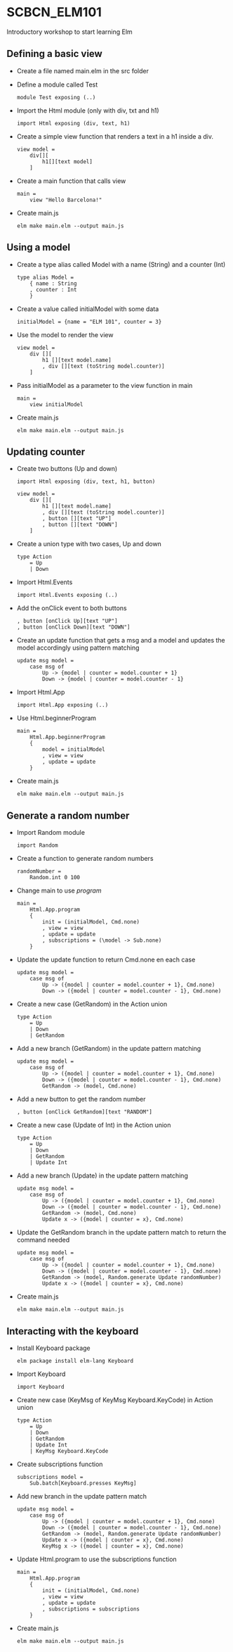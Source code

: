 # SCBCN_ELM101
Introductory workshop to start learning Elm

## Defining a basic view
 - Create a file named main.elm in the src folder
 - Define a module called Test
    
    ``` 
    module Test exposing (..)
    ```
 - Import the Html module (only with div, txt and h1)
    
    ```
    import Html exposing (div, text, h1)
    ```
 - Create a simple view function that renders a text in a h1 inside a div.
    
    ```
    view model =
        div[][
            h1[][text model]
        ]
    ```
 - Create a main function that calls view
    
    ```
    main =
        view "Hello Barcelona!"
    ```
 - Create main.js

    ```
    elm make main.elm --output main.js
    ```

## Using a model
 - Create a type alias called Model with a name (String) and a counter (Int)

    ```
    type alias Model =
        { name : String
        , counter : Int
        }
    ```
 - Create a value called initialModel with some data

    ```
    initialModel = {name = "ELM 101", counter = 3}
    ```
 - Use the model to render the view

    ```
    view model =
        div [][
            h1 [][text model.name]
            , div [][text (toString model.counter)]
        ]
    ```

 - Pass initialModel as a parameter to the view function in main

    ```
    main =
        view initialModel
    ```
 - Create main.js

    ```
    elm make main.elm --output main.js
    ```

## Updating counter
 - Create two buttons (Up and down)

    ```
    import Html exposing (div, text, h1, button)
    ```
    ```
    view model =
        div [][
            h1 [][text model.name]
            , div [][text (toString model.counter)]
            , button [][text "UP"]
            , button [][text "DOWN"]
        ]
    ```
 - Create a union type with two cases, Up and down

    ```
    type Action 
        = Up
        | Down
    ```
 - Import Html.Events

    ```
    import Html.Events exposing (..)
    ```

 - Add the onClick event to both buttons

    ```
    , button [onClick Up][text "UP"]
    , button [onClick Down][text "DOWN"]    
    ```

 - Create an update function that gets a msg and a model and updates the model accordingly using pattern matching

    ```
    update msg model =
        case msg of
            Up -> {model | counter = model.counter + 1}
            Down -> {model | counter = model.counter - 1}
    ```

 - Import Html.App

    ```
    import Html.App exposing (..)
    ```

 - Use Html.beginnerProgram

    ```
    main =
        Html.App.beginnerProgram
        {
            model = initialModel
            , view = view
            , update = update
        }
    ```

 - Create main.js

    ```
    elm make main.elm --output main.js
    ```     

## Generate a random number

 - Import Random module

    ```
    import Random
    ```
 - Create a function to generate random numbers

    ```
    randomNumber =
        Random.int 0 100
    ```

 - Change main to use *program*
    ```
    main =
        Html.App.program
        {
            init = (initialModel, Cmd.none)
            , view = view
            , update = update
            , subscriptions = (\model -> Sub.none)
        }
    ```

 - Update the update function to return Cmd.none en each case
    ```
    update msg model =
        case msg of
            Up -> ({model | counter = model.counter + 1}, Cmd.none)
            Down -> ({model | counter = model.counter - 1}, Cmd.none)
    ```

 - Create a new case (GetRandom) in the Action union
    ```
    type Action 
        = Up
        | Down
        | GetRandom
    ```

 - Add a new branch (GetRandom) in the update pattern matching
    ```
    update msg model =
        case msg of
            Up -> ({model | counter = model.counter + 1}, Cmd.none)
            Down -> ({model | counter = model.counter - 1}, Cmd.none)
            GetRandom -> (model, Cmd.none)
    ```

 - Add a new button to get the random number
    ```
    , button [onClick GetRandom][text "RANDOM"]
    ```
    
 - Create a new case (Update of Int) in the Action union
    ```
    type Action 
        = Up
        | Down
        | GetRandom
        | Update Int
    ```

- Add a new branch (Update) in the update pattern matching
    ```
    update msg model =
        case msg of
            Up -> ({model | counter = model.counter + 1}, Cmd.none)
            Down -> ({model | counter = model.counter - 1}, Cmd.none)
            GetRandom -> (model, Cmd.none)
            Update x -> ({model | counter = x}, Cmd.none)
    ```

 - Update the GetRandom branch in the update pattern match to return the command needed
    ```
    update msg model =
        case msg of
            Up -> ({model | counter = model.counter + 1}, Cmd.none)
            Down -> ({model | counter = model.counter - 1}, Cmd.none)
            GetRandom -> (model, Random.generate Update randomNumber)
            Update x -> ({model | counter = x}, Cmd.none)
    ```

 - Create main.js

    ```
    elm make main.elm --output main.js
    ```   

## Interacting with the keyboard
 - Install Keyboard package
    ```
    elm package install elm-lang Keyboard
    ```

 - Import Keyboard
    ```
    import Keyboard
    ```

 - Create new case (KeyMsg of KeyMsg Keyboard.KeyCode) in Action union
    ```
    type Action 
        = Up
        | Down
        | GetRandom
        | Update Int
        | KeyMsg Keyboard.KeyCode
    ```

 - Create subscriptions function
    ```
    subscriptions model =
        Sub.batch[Keyboard.presses KeyMsg]
    ```

 - Add new branch in the update pattern match
    ```
    update msg model =
        case msg of
            Up -> ({model | counter = model.counter + 1}, Cmd.none)
            Down -> ({model | counter = model.counter - 1}, Cmd.none)
            GetRandom -> (model, Random.generate Update randomNumber)
            Update x -> ({model | counter = x}, Cmd.none)
            KeyMsg x -> ({model | counter = x}, Cmd.none)
    ```

 - Update Html.program to use the subscriptions function
    ```
    main =
        Html.App.program
        {
            init = (initialModel, Cmd.none)
            , view = view
            , update = update
            , subscriptions = subscriptions
        }
    ```

 - Create main.js

    ```
    elm make main.elm --output main.js
    ```  